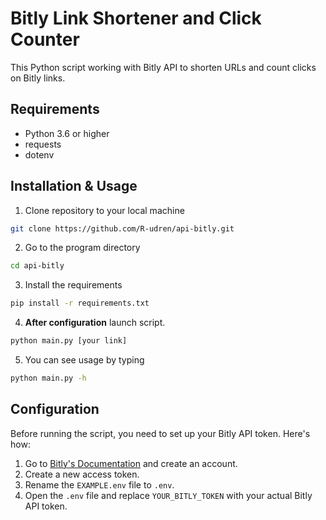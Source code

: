 # Bitly Link Shortener and Click Counter
This Python script working with Bitly API to shorten URLs and count clicks on Bitly links.

## Requirements
* Python 3.6 or higher
* requests
* dotenv

## Installation & Usage
1. Clone repository to your local machine
```bash
git clone https://github.com/R-udren/api-bitly.git
```
2. Go to the program directory
```bash
cd api-bitly
```
3. Install the requirements
```bash
pip install -r requirements.txt
```
4. __After configuration__ launch script. 
```bash
python main.py [your link]
```
5. You can see usage by typing
```bash
python main.py -h
```

## Configuration
Before running the script, you need to set up your Bitly API token. Here's how:
1. Go to [Bitly's Documentation](https://dev.bitly.com/docs/getting-started/authentication/) and create an account.
2. Create a new access token.
3. Rename the `EXAMPLE.env` file to `.env`.
4. Open the `.env` file and replace `YOUR_BITLY_TOKEN` with your actual Bitly API token.
